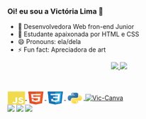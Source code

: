 ### Oi! eu sou a Victória Lima 👋

- 🔭 Desenvolvedora Web fron-end Junior
- 🌱 Estudante apaixonada por HTML e CSS
- 😄 Pronouns: ela/dela 
- ⚡ Fun fact: Apreciadora de art

<div align="center">
  <a href="https://github.com/victorialimaa">
  <img height="180em" src="https://github-readme-stats.vercel.app/api?username=victorialimaa&show_icons=true&theme=radical&include_all_commits=true&count_private=true"/>
  <img height="180em" src="https://github-readme-stats.vercel.app/api/top-langs/?username=victorialimaa&layout=compact&langs_count=7&theme=radical"/>
</div>

##
<div style="display: inline_block"><br>
  <img align="center" alt="Vic-Js" height="30" width="40" src="https://raw.githubusercontent.com/devicons/devicon/master/icons/javascript/javascript-plain.svg">
    <img align="center" alt="Vic-HTML" height="30" width="40" src="https://raw.githubusercontent.com/devicons/devicon/master/icons/html5/html5-original.svg">
  <img align="center" alt="Vic-CSS" height="30" width="40" src="https://raw.githubusercontent.com/devicons/devicon/master/icons/css3/css3-original.svg">
  <img align="center" alt="Vic-Python" height="30" width="40" src="https://raw.githubusercontent.com/devicons/devicon/master/icons/python/python-original.svg">
  <img align="center" alt="Vic-Canva" height="30" width="40" src="https://cdn.jsdelivr.net/gh/devicons/devicon/icons/canva/canva-original.svg">
</div>

<div>
  <a href="https://instagram.com/victoria" target="_blank"><img src="https://img.shields.io/badge/-Instagram-%23E4405F?style=for-the-badge&logo=instagram&logoColor=white" target="_blank"></a>
  <a href = "mailto:victoriasousa256@gmail.com"><img src="https://img.shields.io/badge/-Gmail-%23333?style=for-the-badge&logo=gmail&logoColor=white" target="_blank"></a>
  <a href="https://www.linkedin.com/in/rafaella-ballerini-45875016a" target="_blank"><img src="https://img.shields.io/badge/-LinkedIn-%230077B5?style=for-the-badge&logo=linkedin&logoColor=white" target="_blank"></a> 
</div>

##

